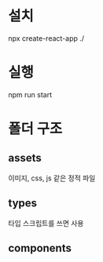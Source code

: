 # 설치
npx create-react-app ./

# 실행
npm run start

# 폴더 구조 
## assets
이미지, css, js 같은 정적 파일
## types
타입 스크립트를 쓰면 사용
## components
